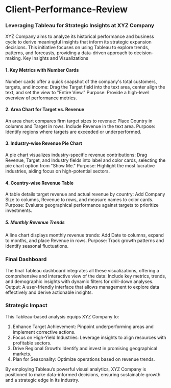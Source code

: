 # Client-Performance-Review

### Leveraging Tableau for Strategic Insights at XYZ Company
XYZ Company aims to analyze its historical performance and business cycle to derive meaningful insights that inform its strategic expansion decisions. This initiative focuses on using Tableau to explore trends, patterns, and forecasts, providing a data-driven approach to decision-making.
Key Insights and Visualizations

#### 1. Key Metrics with Number Cards

Number cards offer a quick snapshot of the company's total customers, targets, and income:
Drag the Target field into the text area, center align the text, and set the view to "Entire View."
Purpose: Provide a high-level overview of performance metrics.

#### 2. Area Chart for Target vs. Revenue

An area chart compares firm target sizes to revenue:
Place Country in columns and Target in rows. Include Revenue in the text area.
Purpose: Identify regions where targets are exceeded or underperformed.

#### 3. Industry-wise Revenue Pie Chart

A pie chart visualizes industry-specific revenue contributions:
Drag Revenue, Target, and Industry fields into label and color cards, selecting the pie chart option from "Show Me."
Purpose: Highlight the most lucrative industries, aiding focus on high-potential sectors.

#### 4. Country-wise Revenue Table

A table details target revenue and actual revenue by country:
Add Company Size to columns, Revenue to rows, and measure names to color cards.
Purpose: Evaluate geographical performance against targets to prioritize investments.

##### 5. Monthly Revenue Trends

A line chart displays monthly revenue trends:
Add Date to columns, expand to months, and place Revenue in rows.
Purpose: Track growth patterns and identify seasonal fluctuations.

### Final Dashboard

The final Tableau dashboard integrates all these visualizations, offering a comprehensive and interactive view of the data:
Include key metrics, trends, and demographic insights with dynamic filters for drill-down analyses.
Output: A user-friendly interface that allows management to explore data effectively and derive actionable insights.

### Strategic Impact

This Tableau-based analysis equips XYZ Company to:
1. Enhance Target Achievement: Pinpoint underperforming areas and implement corrective actions.
2. Focus on High-Yield Industries: Leverage insights to align resources with profitable sectors.
3. Drive Regional Growth: Identify and invest in promising geographical markets.
4. Plan for Seasonality: Optimize operations based on revenue trends.

By employing Tableau’s powerful visual analytics, XYZ Company is positioned to make data-informed decisions, ensuring sustainable growth and a strategic edge in its industry.
